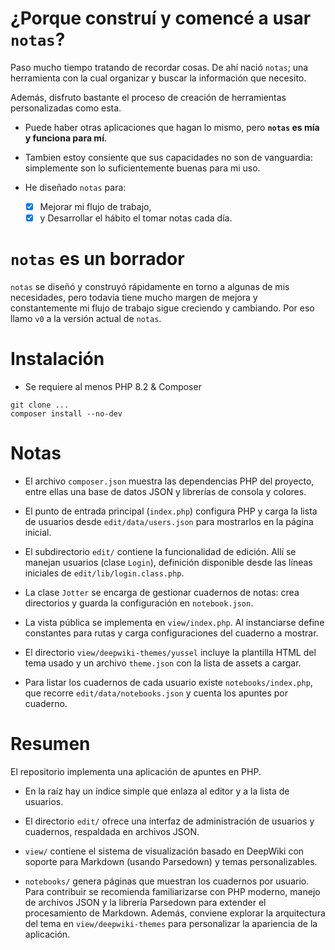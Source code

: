 # ¿Porque construí y comencé a usar `notas`?

Paso mucho tiempo tratando de recordar cosas. De ahí nació `notas`; una herramienta con la cual organizar y buscar la información que necesito.

Además, disfruto bastante el proceso de creación de herramientas personalizadas como esta.

* Puede haber otras aplicaciones que hagan lo mismo, pero **`notas` es mía y funciona para mí**. 
* Tambien estoy consiente que sus capacidades no son de vanguardia: simplemente son lo suficientemente buenas para mi uso.
* He diseñado `notas` para:

   - [x] Mejorar mi flujo de trabajo,
   - [x] y Desarrollar el hábito el tomar notas cada día.

# `notas` es un borrador

`notas` se diseñó y construyó rápidamente en torno a algunas de mis necesidades, pero todavía tiene mucho margen de mejora y constantemente mi flujo de trabajo sigue creciendo y cambiando. Por eso llamo `v0` a la versión actual de `notas`.

# Instalación

* Se requiere al menos PHP 8.2 & Composer

```
git clone ...
composer install --no-dev
```

# Notas

* El archivo `composer.json` muestra las dependencias PHP del proyecto, entre ellas una base de datos JSON y librerías de consola y colores.

* El punto de entrada principal (`index.php`) configura PHP y carga la lista de usuarios desde `edit/data/users.json` para mostrarlos en la página inicial.

* El subdirectorio `edit/` contiene la funcionalidad de edición. Allí se manejan usuarios (clase `Login`), definición disponible desde las líneas iniciales de `edit/lib/login.class.php`.

* La clase `Jotter` se encarga de gestionar cuadernos de notas: crea directorios y guarda la configuración en `notebook.json`.

* La vista pública se implementa en `view/index.php`. Al instanciarse define constantes para rutas y carga configuraciones del cuaderno a mostrar.

* El directorio `view/deepwiki-themes/yussel` incluye la plantilla HTML del tema usado y un archivo `theme.json` con la lista de assets a cargar.

* Para listar los cuadernos de cada usuario existe `notebooks/index.php`, que recorre `edit/data/notebooks.json` y cuenta los apuntes por cuaderno.

# Resumen

El repositorio implementa una aplicación de apuntes en PHP.

* En la raíz hay un índice simple que enlaza al editor y a la lista de usuarios.

* El directorio `edit/` ofrece una interfaz de administración de usuarios y cuadernos, respaldada en archivos JSON.

* `view/` contiene el sistema de visualización basado en DeepWiki con soporte para Markdown (usando Parsedown) y temas personalizables.

* `notebooks/` genera páginas que muestran los cuadernos por usuario.
Para contribuir se recomienda familiarizarse con PHP moderno, manejo de archivos JSON y la librería Parsedown para extender el procesamiento de Markdown. Además, conviene explorar la arquitectura del tema en `view/deepwiki-themes` para personalizar la apariencia de la aplicación.